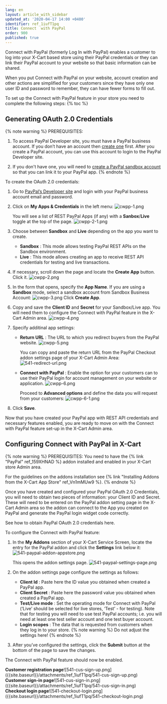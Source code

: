 ```yaml
---
lang: en
layout: article_with_sidebar
updated_at: '2020-04-17 14:00 +0400'
identifier: ref_1iufT1pq
title: Connect  with PayPal
order: 900
published: true
---
```

Connect with PayPal (formerly Log In with PayPal) enables a customer to log into your X-Cart based store using their PayPal credentials or they can link their PayPal account to your website so that basic information can be shared.

When you put Connect with PayPal on your website, account creation and other actions are simplified for your customers since they have only one user ID and password to remember, they can have fewer forms to fill out.

To set up the Connect with PayPal feature in your store you need to complete the following steps:
{% toc %}

## Generating OAuth 2.0 Credentials

{% note warning %}
PREREQUISITES:
   1. To access PayPal Developer site, you must have a PayPal business account.  If you don’t have an account then [create one](https://www.paypal.com/in/webapps/mpp/account-selection?pros=2 "Connect  with PayPal") first. After you create a PayPal account, you can use this account to login to the PayPal Developer site.
    
   2. If you don't have one, you will need to [create a PayPal sandbox account](https://www.angelleye.com/create-paypal-sandbox-account/ "Connect  with PayPal") so that you can link it to your PayPal app.
{% endnote %}

To create the OAuth 2.0 credentials:

1. Go to [PayPal’s Developer site]( https://developer.paypal.com/  "Connect  with PayPal") and login with your PayPal business account email and password.

2. Click on **My Apps & Credentials** in the left menu:
   ![cwpp-1.png]({{site.baseurl}}/attachments/ref_1iufT1pq/cwpp-1.png)
   
   You will see a list of REST PayPal Apps (if any) with a **Sanbox**/**Live** toggle at the top of the page. 
   ![cwpp-2-1.png]({{site.baseurl}}/attachments/ref_1iufT1pq/cwpp-2-1.png)

3. Choose between **Sandbox** and **Live** depending on the app you want to create.
   * **Sandbox** : This mode allows testing PayPal REST APIs on the Sandbox environment.
   * **Live** : This mode allows creating an app to receive REST API credentials for testing and live transactions.

4. If necessary, scroll down the page and locate the **Create App** button. Click it.
   ![cwpp-2.png]({{site.baseurl}}/attachments/ref_1iufT1pq/cwpp-2.png)
   
5. In the form that opens, specify the **App Name**. If you are using a **Sandbox** mode, select a sandbox account from Sandbox Business Account:
   ![cwpp-3.png]({{site.baseurl}}/attachments/ref_1iufT1pq/cwpp-3.png)
   Click **Create App**.  
 
6. Copy and save the **Client ID** and **Secret** for your Sandbox/Live app. You will need them to configure the Connect with PayPal feature in the X-Cart Admin area.
    ![cwpp-4.png]({{site.baseurl}}/attachments/ref_1iufT1pq/cwpp-4.png)
 
7. Specify additinal app settings: 
   * **Return URL** : The URL to which you redirect buyers from the PayPal website. 
     ![cwpp-5.png]({{site.baseurl}}/attachments/ref_1iufT1pq/cwpp-5.png)
    
     You can copy and paste the return URL from the PayPal Checkout addon settings page of your X-Cart Admin Area:
     ![541-redirect-url.png]({{site.baseurl}}/attachments/ref_1iufT1pq/541-redirect-url.png)
    * **Connect with PayPal** : Enable the option for your customers can to use their PayPal login for account management on your website or application.
      ![cwpp-6.png]({{site.baseurl}}/attachments/ref_1iufT1pq/cwpp-6.png)
      
      Proceed to **Advanced options** and define the data you will request from your customers:
      ![cwpp-6-1.png]({{site.baseurl}}/attachments/ref_1iufT1pq/cwpp-6-1.png)

8. Click **Save**.

Now that you have created your PayPal app with REST API credentials and necessary features enabled, you are ready to move on with the Connect with PayPal feature set-up in the X-Cart Admin area.

## Configuring Connect with PayPal in X-Cart

{% note warning %}
PREREQUISITES:
   You need to have the {% link "PayPal" ref_159XHNAD %} addon installed and enabled in your X-Cart store Admin area. 
   
   For the guidelines on the addons installation see {% link "Installing Addons from the X-Cart App Store" ref_Vn1mMUw9 %}.
{% endnote %}

Once you have created and configured your PayPal OAuth 2.0 Credentials, you will need to obtain two pieces of information: your Client ID and Secret. These will need to be entered on the PayPal addon setting page in the X-Cart Admin area so the addon can connect to the App you created on PayPal and generate the PayPal login widget code correctly.

See how to obtain PayPal OAuth 2.0 credentials here.

To configure the Connect with PayPal feature:
1. In the **My Addons** section of your X-Cart Service Screen, locate the entry for the PayPal addon and click the **Settings** link below it:
   ![541-paypal-addon-appstore.png]({{site.baseurl}}/attachments/ref_1iufT1pq/541-paypal-addon-appstore.png)

   This opens the addon settings page.
   ![541-paypal-settings-page.png]({{site.baseurl}}/attachments/ref_1iufT1pq/541-paypal-settings-page.png)

2. On the addon settings page configure the settings as follows:
   * **Client Id** : Paste here the ID value you obtained when created a PayPal app.
   * **Client Secret** : Paste here the password value you obtained when created a PayPal app.
   * **Test/Live mode** : Set the operating mode for Connect with PayPal (‘Live’ should be selected for live stores, ‘Test’ - for testing). Note that for testing you will need to use test PayPal accounts; i.e. you will need at least one test seller account and one test buyer account. 
   * **Login scopes** : The data that is requested from customers when they log in to your store.
     {% note warning %}
     Do not adjust the settings here!
     {% endnote %}

3. After you’ve configured the settings, click the **Submit** button at the bottom of the page to save the changes.

The Connect with PayPal feature should now be enabled.
<div class="ui stackable three column grid">
  <div class="column" markdown="span"><b>Customer registration page</b>![541-cus-sign-up.png]({{site.baseurl}}/attachments/ref_1iufT1pq/541-cus-sign-up.png)
</div>
  <div class="column" markdown="span"><b>Customer sign-in page</b>![541-cus-sign-in.png]({{site.baseurl}}/attachments/ref_1iufT1pq/541-cus-sign-in.png)</div>
  <div class="column" markdown="span"><b>Checkout login page</b>![541-checkout-login.png]({{site.baseurl}}/attachments/ref_1iufT1pq/541-checkout-login.png)</div>
</div>
